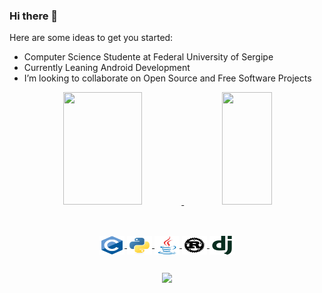 ### Hi there 👋

Here are some ideas to get you started:

- Computer Science Studente at Federal University of Sergipe
- Currently Leaning Android Development
- I’m looking to collaborate on Open Source and Free Software Projects

<div align="center" style="display: inline_block">
  <a href="https://github.com/lisboaigor">
  <img height="180em" width="50%" src="https://github-readme-stats.vercel.app/api?username=lisboaigor&show_icons=true&t&include_all_commits=true&count_private=true"/>
  <img height="180em" width="40%" src="https://github-readme-stats.vercel.app/api/top-langs/?username=lisboaigor&layout=compact&langs_count=7"/>
</div>

##
  
<div align="center" style="display: inline_block"><br>
  <img align="center" alt="C" height="30" width="40" src="https://raw.githubusercontent.com/devicons/devicon/master/icons/c/c-original.svg">
  <img align="center" alt="Python" height="30" width="40" src="https://raw.githubusercontent.com/devicons/devicon/master/icons/python/python-original.svg">
  <img align="center" alt="Java" height="30" width="40" src="https://raw.githubusercontent.com/devicons/devicon/master/icons/java/java-original.svg">
  <img align="center" alt="Rust" height="30" width="40" src="https://raw.githubusercontent.com/devicons/devicon/master/icons/rust/rust-plain.svg">
  <img align="center" alt="Rust" height="30" width="40" src="https://raw.githubusercontent.com/devicons/devicon/master/icons/django/django-plain.svg">
</div>
  
##
  
<div align="center"> 
  <a href="https://www.linkedin.com/in/lisboaigor/" target="_blank"><img src="https://img.shields.io/badge/LinkedIn-0077B5?style=for-the-badge&logo=linkedin&logoColor=white"></a>
</div>

